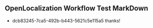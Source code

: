## OpenLocalization Workflow Test MarkDown
* dcb83245-7ca5-492b-b443-5621c5e115a5 
thanks!<!--HONumber=Mar16_HO1-->

